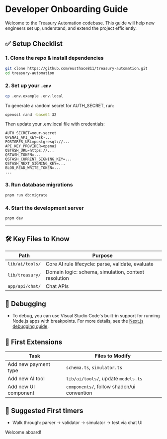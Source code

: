 # Developer Onboarding Guide

Welcome to the Treasury Automation codebase. This guide will help new engineers set up, understand, and extend the project efficiently.

## ✅ Setup Checklist

### 1. Clone the repo & install dependencies

```bash
git clone https://github.com/eusthace811/treasury-automation.git
cd treasury-automation
```

### 2. Set up your `.env`

```bash
cp .env.example .env.local
```

To generate a random secret for AUTH_SECRET, run:

```bash
openssl rand -base64 32
```

Then update your .env.local file with credentials:

```
AUTH_SECRET=your-secret
OPENAI_API_KEY=sk-...
POSTGRES_URL=postgresql://...
API_KEY_PROVIDER=openai
QSTASH_URL=https://...
QSTASH_TOKEN=...
QSTASH_CURRENT_SIGNING_KEY=...
QSTASH_NEXT_SIGNING_KEY=...
BLOB_READ_WRITE_TOKEN=...
...
```

### 3. Run database migrations

```bash
pnpm run db:migrate
```

### 4. Start the development server

```bash
pnpm dev
```

---

## 🛠 Key Files to Know

| Path                | Purpose                                              |
| ------------------- | ---------------------------------------------------- |
| `lib/ai/tools/`     | Core AI rule lifecycle: parse, validate, evaluate    |
| `lib/treasury/`     | Domain logic: schema, simulation, context resolution |
| `app/api/chat/`     | Chat APIs                   |

## 🧪 Debugging

* To debug, you can use Visual Studio Code's built-in support for running Node.js apps with breakpoints. For more details, see the [Next.js debugging guide](https://nextjs.org/docs/app/guides/debugging).

## 🔄 First Extensions

| Task                 | Files to Modify                            |
| -------------------- | ------------------------------------------ |
| Add new payment type | `schema.ts`, `simulator.ts`                |
| Add new AI tool      | `lib/ai/tools/`, update `models.ts`        |
| Add new UI component | `components/`, follow shadcn/ui convention |

## 👣 Suggested First timers

* Walk through: parser → validator → simulator → test via chat UI

Welcome aboard!
